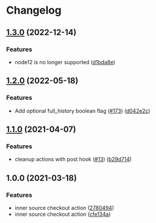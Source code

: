 # Changelog

## [1.3.0](https://github.com/philips-software/inner-source-checkout-action/compare/v1.2.1...v1.3.0) (2022-12-14)


### Features

* node12 is no longer supported ([d1bda8e](https://github.com/philips-software/inner-source-checkout-action/commit/d1bda8ed3e5b541f5f3fbcc00e556970815244c5))

## [1.2.0](https://github.com/philips-software/inner-source-checkout-action/compare/v1.1.0...v1.2.0) (2022-05-18)


### Features

* Add optional full_history boolean flag ([#173](https://github.com/philips-software/inner-source-checkout-action/issues/173)) ([d042e2c](https://github.com/philips-software/inner-source-checkout-action/commit/d042e2cafc9ea411870d45b495d488cf3afc4d13))

## [1.1.0](https://github.com/philips-software/inner-source-checkout-action/compare/v1.0.0...v1.1.0) (2021-04-07)


### Features

* cleanup actions with post hook ([#13](https://github.com/philips-software/inner-source-checkout-action/issues/13)) ([b29d714](https://github.com/philips-software/inner-source-checkout-action/commit/b29d714699cb48a83e5ac4344cfb6d4224a17b99))

## 1.0.0 (2021-03-18)


### Features

* inner source checkout action ([2780494](https://github.com/philips-software/inner-source-checkout-action/commit/2780494763f8a55c7266530e1a1ba0863d85fc4b))
* inner source checkout action ([cfe134a](https://github.com/philips-software/inner-source-checkout-action/commit/cfe134acd47f7a81b934d5e759fce4ffe247ec64))
